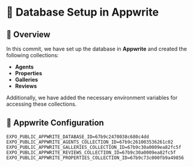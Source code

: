 # 📌 Database Setup in Appwrite

## 🚀 Overview  
In this commit, we have set up the database in **Appwrite** and created the following collections:  
- **Agents**  
- **Properties**  
- **Galleries**  
- **Reviews**  

Additionally, we have added the necessary environment variables for accessing these collections.

## 📂 Appwrite Configuration  

```env
EXPO_PUBLIC_APPWRITE_DATABASE_ID=67b9c2470038c680c4dd
EXPO_PUBLIC_APPWRITE_AGENTS_COLLECTION_ID=67b9c261003536261c02
EXPO_PUBLIC_APPWRITE_GALLERIES_COLLECTION_ID=67b9c30a0009ea82fc5f
EXPO_PUBLIC_APPWRITE_REVIEWS_COLLECTION_ID=67b9c30a0009ea82fc5f
EXPO_PUBLIC_APPWRITE_PROPERTIES_COLLECTION_ID=67b9c73c000fb9a49856
```